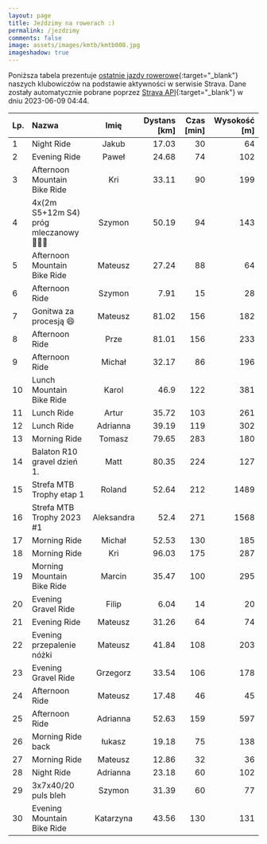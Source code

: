 ```yaml
---
layout: page
title: Jeździmy na rowerach :)
permalink: /jezdzimy
comments: false
image: assets/images/kmtb/kmtb008.jpg
imageshadow: true
---
```


Poniższa tabela prezentuje [ostatnie jazdy rowerowe](https://www.strava.com/clubs/336381){:target="_blank"} naszych klubowiczów na podstawie aktywności w serwisie Strava. Dane zostały automatycznie pobrane poprzez [Strava API](https://developers.strava.com/docs/reference/#api-Clubs-getClubActivitiesById){:target="_blank"} w dniu 2023-06-09 04:44.

Lp. | Nazwa | Imię | Dystans [km] | Czas [min] | Wysokość [m]
:--- | :--- | :---: | ---: | ---: | ---:
1|Night Ride|Jakub|17.03|30|64
2|Evening Ride|Paweł|24.68|74|102
3|Afternoon Mountain Bike Ride|Kri|33.11|90|199
4|4x(2m S5+12m S4) próg mleczanowy 🤢😵‍💫|Szymon|50.19|94|143
5|Afternoon Mountain Bike Ride|Mateusz|27.24|88|64
6|Afternoon Ride|Szymon|7.91|15|28
7|Gonitwa za procesją 😄|Mateusz|81.02|156|182
8|Afternoon Ride|Prze|81.01|156|233
9|Afternoon Ride|Michał|32.17|86|196
10|Lunch Mountain Bike Ride|Karol|46.9|122|381
11|Lunch Ride|Artur|35.72|103|261
12|Lunch Ride|Adrianna|39.19|119|302
13|Morning Ride|Tomasz|79.65|283|180
14|Balaton R10 gravel dzień 1.|Matt|80.35|224|127
15|Strefa MTB Trophy etap 1|Roland|52.64|212|1489
16|Strefa MTB Trophy 2023 #1|Aleksandra|52.4|271|1568
17|Morning Ride|Michał|52.53|130|185
18|Morning Ride|Kri|96.03|175|287
19|Morning Mountain Bike Ride|Marcin|35.47|100|295
20|Evening Gravel Ride|Filip|6.04|14|20
21|Evening Ride|Mateusz|31.26|64|74
22|Evening przepalenie nóżki |Mateusz|41.84|108|203
23|Evening Gravel Ride|Grzegorz|33.54|106|178
24|Afternoon Ride|Mateusz|17.48|46|45
25|Afternoon Ride|Adrianna|52.63|159|597
26|Morning Ride back|łukasz|19.18|75|138
27|Morning Ride|Mateusz|12.86|32|36
28|Night Ride|Adrianna|23.18|60|102
29|3x7x40/20 puls bleh|Szymon|31.39|60|77
30|Evening Mountain Bike Ride|Katarzyna|43.56|130|131
